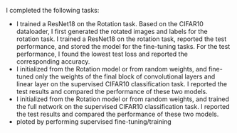 
I completed the following tasks:

- I trained a ResNet18 on the Rotation task. Based on the CIFAR10 dataloader, I first generated the rotated images and labels for the rotation task. I trained a ResNet18 on the rotation task, reported the test performance, and stored the model for the fine-tuning tasks. For the test performance, I found the lowest test loss and reported the corresponding accuracy. 
- I initialized from the Rotation model or from random weights, and fine-tuned only the weights of the final block of convolutional layers and linear layer on the supervised CIFAR10 classification task. I reported the test results and compared the performance of these two models.
- I initialized from the Rotation model or from random weights, and trained the full network on the supervised CIFAR10 classification task. I reported the test results and compared the performance of these two models. 
- ploted by performing supervised fine-tuning/training
